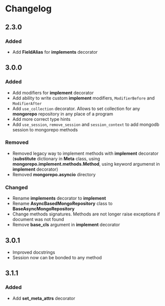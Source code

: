 # Changelog

## 2.3.0

### Added
  - Add __FieldAlias__ for __implements__ decorator

## 3.0.0

### Added
  - Add modifiers for __implement__ decorator
  - Add ability to write custom __implement__ modifiers, `ModifierBefore` and `ModifierAfter`
  - Add `use_collection` decorator. Allows to set collection for any __mongorepo__ repository in any place of a program
  - Add more correct type hints
  - Add `use_session`, `remove_session` and `session_context` to add mongodb session to mongorepo methods 

### Removed
  - Removed legacy way to implement methods with __implement__ decorator (__substitute__ dictionary in __Meta__ class, using __mongorepo.implement.methods.Method__, using keyword argumenst in __implement__ decorator) 
  - Removed __mongorepo.asyncio__ directory

### Changed
  - Rename __implements__ decorator to __implement__
  - Rename __AsyncBasedMongoRepository__ class to __BaseAsyncMongoRepository__
  - Change methods signatures. Methods are not longer raise exceptions if document was not found
  - Remove __base_cls__ argument in __implement__ decorator

## 3.0.1
  - Improved docstrings
  - Session now can be bonded to any method

## 3.1.1
### Added
  - Add __set_meta_attrs__ decorator
